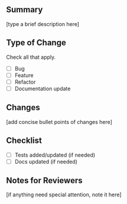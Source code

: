 ## Summary
[type a brief description here]

## Type of Change
Check all that apply.
- [ ] Bug
- [ ] Feature
- [ ] Refactor
- [ ] Documentation update

## Changes
[add concise bullet points of changes here]

## Checklist
- [ ] Tests added/updated (if needed)
- [ ] Docs updated (if needed)

## Notes for Reviewers
[if anything need special attention, note it here]